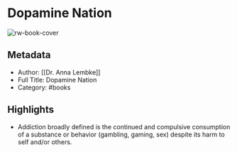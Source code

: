 # Dopamine Nation

![rw-book-cover](https://books.google.com/books/content?id=v80AEAAAQBAJ&printsec=frontcover&img=1&zoom=5&edge=curl&source=public)

## Metadata
- Author: [[Dr. Anna Lembke]]
- Full Title: Dopamine Nation
- Category: #books

## Highlights
- Addiction broadly defined is the continued and compulsive consumption of a substance or behavior (gambling, gaming, sex) despite its harm to self and/or others.
